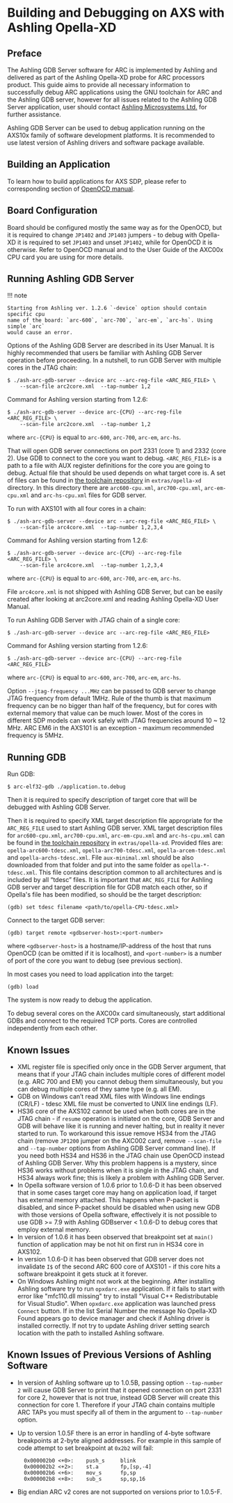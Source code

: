 # Building and Debugging on AXS with Ashling Opella-XD

## Preface

The Ashling GDB Server software for ARC is implemented by Ashling and
delivered as part of the Ashling Opella-XD probe for ARC processors product.
This guide aims to provide all necessary information to successfully debug
ARC applications using the GNU toolchain for ARC and the Ashling GDB server,
however for all issues related to the Ashling GDB Server application, user
should contact [Ashling Microsystems Ltd.](http://www.ashling.com/) for
further assistance.

Ashling GDB Server can be used to debug application running on the AXS10x family
of software development platforms. It is recommended to use latest version of
Ashling drivers and software package available.

## Building an Application

To learn how to build applications for AXS SDP, please refer to corresponding
section of [OpenOCD manual](./axs-openocd.md#building-an-application).

## Board Configuration

Board should be configured mostly the same way as for the OpenOCD, but it is
required to change `JP1402` and `JP1403` jumpers - to debug with Opella-XD it is
required to set `JP1403` and unset `JP1402`, while for OpenOCD it is otherwise.
Refer to OpenOCD manual and to the User Guide of the AXC00x CPU card you are
using for more details.

## Running Ashling GDB Server

!!! note

    Starting from Ashling ver. 1.2.6 `-device` option should contain specific cpu
    name of the board: `arc-600`, `arc-700`, `arc-em`, `arc-hs`. Using simple `arc`
    would cause an error.

Options of the Ashling GDB Server are described in its User Manual. It is
highly recommended that users be familiar with Ashling GDB Server operation
before proceeding. In a nutshell, to run GDB Server with multiple cores in
the JTAG chain:

```shell
$ ./ash-arc-gdb-server --device arc --arc-reg-file <ARC_REG_FILE> \
    --scan-file arc2core.xml  --tap-number 1,2
```

Command for Ashling version starting from 1.2.6:

```shell
$ ./ash-arc-gdb-server --device arc-{CPU} --arc-reg-file <ARC_REG_FILE> \
    --scan-file arc2core.xml  --tap-number 1,2
```

where `arc-{CPU}` is equal to `arc-600`, `arc-700`, `arc-em`, `arc-hs`.

That will open GDB server connections on port 2331 (core 1) and 2332 (core 2).
Use GDB to connect to the core you want to debug. `<ARC_REG_FILE>` is a path
to a file with AUX register definitions for the core you are going to debug.
Actual file that should be used depends on what target core is. A set of files
can be found in [the toolchain repository](https://github.com/foss-for-synopsys-dwc-arc-processors/toolchain/tree/arc-releases/extras/opella-xd) in `extras/opella-xd` directory.
In this directory there are `arc600-cpu.xml`, `arc700-cpu.xml`,
`arc-em-cpu.xml` and `arc-hs-cpu.xml` files for GDB server.

To run with AXS101 with all four cores in a chain:

```shell
$ ./ash-arc-gdb-server --device arc --arc-reg-file <ARC_REG_FILE> \
    --scan-file arc4core.xml  --tap-number 1,2,3,4
```

Command for Ashling version starting from 1.2.6:

```shell
$ ./ash-arc-gdb-server --device arc-{CPU} --arc-reg-file <ARC_REG_FILE> \
    --scan-file arc4core.xml  --tap-number 1,2,3,4
```

where `arc-{CPU}` is equal to `arc-600`, `arc-700`, `arc-em`, `arc-hs`.

File `arc4core.xml` is not shipped with Ashling GDB Server, but can be easily
created after looking at arc2core.xml and reading Ashling Opella-XD User Manual.

To run Ashling GDB Server with JTAG chain of a single core:

```shell
$ ./ash-arc-gdb-server --device arc --arc-reg-file <ARC_REG_FILE>
```

Command for Ashling version starting from 1.2.6:

```shell
$ ./ash-arc-gdb-server --device arc-{CPU} --arc-reg-file <ARC_REG_FILE>
```

where `arc-{CPU}` is equal to `arc-600`, `arc-700`, `arc-em`, `arc-hs`.

Option `--jtag-frequency ...MHz` can be passed to GDB server to change JTAG
frequency from default 1MHz. Rule of the thumb is that maximum frequency can
be no bigger than half of the frequency, but for cores with external memory
that value can be much lower. Most of the cores in different SDP models can
work safely with JTAG frequencies around 10 ~ 12 MHz. ARC EM6 in the AXS101
is an exception - maximum recommended frequency is 5MHz.

## Running GDB

Run GDB:

```shell
$ arc-elf32-gdb ./application.to.debug
```

Then it is required to specify description of target core that will be
debugged with Ashling GDB Server.

Then it is required to specify XML target description file appropriate for
the `ARC_REG_FILE` used to start Ashling GDB server. XML target description
files for `arc600-cpu.xml`, `arc700-cpu.xml`, `arc-em-cpu.xml` and
`arc-hs-cpu.xml` can be found in [the toolchain repository](https://github.com/foss-for-synopsys-dwc-arc-processors/toolchain/tree/arc-releases/extras/opella-xd) in `extras/opella-xd`.
Provided files are: `opella-arc600-tdesc.xml`, `opella-arc700-tdesc.xml`,
`opella-arcem-tdesc.xml` and `opella-archs-tdesc.xml`. File `aux-minimal.xml`
should be also downloaded from that folder and put into the same folder as
`opella-*-tdesc.xml`. This file contains description common to all
architectures and is included by all “tdesc” files. It is important that
`ARC_REG_FILE` for Ashling GDB server and target description file for GDB
match each other, so if Opella's file has been modified, so should be the
target description:

```text
(gdb) set tdesc filename <path/to/opella-CPU-tdesc.xml>
```

Connect to the target GDB server:

```text
(gdb) target remote <gdbserver-host>:<port-number>
```

where `<gdbserver-host>` is a hostname/IP-address of the host that runs
OpenOCD (can be omitted if it is localhost), and `<port-number>` is a number
of port of the core you want to debug (see previous section).

In most cases you need to load application into the target:

```text
(gdb) load
```

The system is now ready to debug the application.

To debug several cores on the AXC00x card simultaneously, start additional
GDBs and connect to the required TCP ports. Cores are controlled independently
from each other.

## Known Issues

* XML register file is specified only once in the GDB Server argument, that
  means that if your JTAG chain includes multiple cores of different model
  (e.g. ARC 700 and EM) you cannot debug them simultaneously, but you can debug
  multiple cores of they same type (e.g. all EM).
* GDB on Windows can’t read XML files with Windows line endings (CR/LF) -
  tdesc XML file must be converted to UNIX line endings (LF).
* HS36 core of the AXS102 cannot be used when both cores are in the JTAG
  chain - if `resume` operation is initiated on the core, GDB Server and
  GDB will behave like it is running and never halting, but in reality it
  never started to run. To workaround this issue remove HS34 from the JTAG
  chain (remove `JP1200` jumper on the AXC002 card, remove `--scan-file`
  and `--tap-number` options from Ashling GDB Server command line). If you
  need both HS34 and HS36 in the JTAG chain use OpenOCD instead of Ashling GDB
  Server. Why this problem happens is a mystery, since HS36 works without
  problems when it is single in the JTAG chain, and HS34 always work fine;
  this is likely a problem with Ashling GDB Server.
* In Opella software version of 1.0.6 prior to 1.0.6-D it has been observed
  that in some cases target core may hang on application load, if target has
  external memory attached. This happens when P-packet is disabled, and since
  P-packet should be disabled when using new GDB with those versions of Opella
  software, effectively it is not possible to use GDB >= 7.9 with Ashling
  GDBserver < 1.0.6-D to debug cores that employ external memory.
* In version of 1.0.6 it has been observed that breakpoint set at `main()`
  function of application may be not hit on first run in HS34 core in AXS102.
* In version 1.0.6-D it has been observed that GDB server does not invalidate
  `I$` of the second ARC 600 core of AXS101 - if this core hits a software
  breakpoint it gets stuck at it forever.
* On Windows Ashling might not work at the beginning. After installing Ashling
  software try to run `opxdarc.exe` application. If it fails to start with
  error like "mfc110.dll missing" try to install "Visual C++ Redistributable
  for Visual Studio". When `opxdarc.exe` application was launched press `Connect`
  button. If in the list Serial Number the message No Opella-XD Found appears
  go to device manager and check if Ashling driver is installed correctly.
  If not try to update Ashling driver setting search location with the path
  to installed Ashling software.

## Known Issues of Previous Versions of Ashling Software

* In version of Ashling software up to 1.0.5B, passing option `--tap-number 2`
  will cause GDB Server to print that it opened connection on port 2331 for
  core 2, however that is not true, instead GDB Server will create this
  connection for core 1. Therefore if your JTAG chain contains multiple
  ARC TAPs you must specify all of them in the argument to `--tap-number`
  option.
* Up to version 1.0.5F there is an error in handling of 4-byte software
  breakpoints at 2-byte aligned addresses. For example in this sample of
  code attempt to set breakpoint at `0x2b2` will fail:

        0x000002b0 <+0>:    push_s     blink
        0x000002b2 <+2>:    st.a       fp,[sp,-4]
        0x000002b6 <+6>:    mov_s      fp,sp
        0x000002b8 <+8>:    sub_s      sp,sp,16

* Big endian ARC v2 cores are not supported on versions prior to 1.0.5-F.
